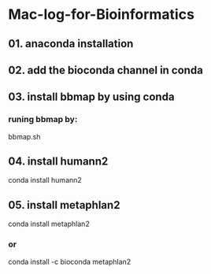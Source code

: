 # Mac-log-for-Bioinformatics

## 01. anaconda installation
## 02. add the bioconda channel in conda
## 03. install bbmap by using conda
### runing bbmap by:

  bbmap.sh
  
## 04. install humann2 

  conda install humann2
  
## 05. install metaphlan2

  conda install metaphlan2
### or
  conda install -c bioconda metaphlan2  
  
